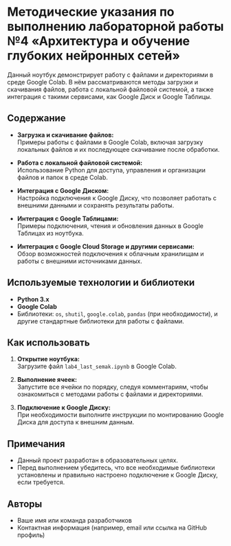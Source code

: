 # Методические указания по выполнению лабораторной работы №4 «Архитектура и обучение глубоких нейронных сетей» 

Данный ноутбук демонстрирует работу с файлами и директориями в среде Google Colab. В нём рассматриваются методы загрузки и скачивания файлов, работа с локальной файловой системой, а также интеграция с такими сервисами, как Google Диск и Google Таблицы.

## Содержание

- **Загрузка и скачивание файлов:**  
  Примеры работы с файлами в Google Colab, включая загрузку локальных файлов и их последующее скачивание после обработки.

- **Работа с локальной файловой системой:**  
  Использование Python для доступа, управления и организации файлов и папок в среде Colab.

- **Интеграция с Google Диском:**  
  Настройка подключения к Google Диску, что позволяет работать с внешними данными и сохранять результаты работы.

- **Интеграция с Google Таблицами:**  
  Примеры подключения, чтения и обновления данных в Google Таблицах из ноутбука.

- **Интеграция с Google Cloud Storage и другими сервисами:**  
  Обзор возможностей подключения к облачным хранилищам и работы с внешними источниками данных.

## Используемые технологии и библиотеки

- **Python 3.x**
- **Google Colab**
- Библиотеки: `os`, `shutil`, `google.colab`, `pandas` (при необходимости), и другие стандартные библиотеки для работы с файлами.

## Как использовать

1. **Открытие ноутбука:**  
   Загрузите файл `lab4_last_semak.ipynb` в Google Colab.

2. **Выполнение ячеек:**  
   Запустите все ячейки по порядку, следуя комментариям, чтобы ознакомиться с методами работы с файлами и директориями.

3. **Подключение к Google Диску:**  
   При необходимости выполните инструкции по монтированию Google Диска для доступа к внешним данным.

## Примечания

- Данный проект разработан в образовательных целях.
- Перед выполнением убедитесь, что все необходимые библиотеки установлены и правильно настроено подключение к Google Диску, если требуется.

## Авторы

- Ваше имя или команда разработчиков  
- Контактная информация (например, email или ссылка на GitHub профиль)
